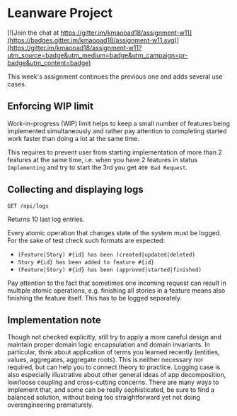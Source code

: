 # Leanware Project

[![Join the chat at https://gitter.im/kmaooad18/assignment-w11](https://badges.gitter.im/kmaooad18/assignment-w11.svg)](https://gitter.im/kmaooad18/assignment-w11?utm_source=badge&utm_medium=badge&utm_campaign=pr-badge&utm_content=badge)

This week's assignment continues the previous one and adds several use cases.

## Enforcing WIP limit

Work-in-progress (WIP) limit helps to keep a small number of features being implemented simultaneously and rather pay attention to completing started work faster than doing a lot at the same time.

This requires to prevent user from starting implementation of more than 2 features at the same time, i.e. when you have 2 features in status `Implementing` and try to start the 3rd you get `400 Bad Request`.

## Collecting and displaying logs

`GET /api/logs`

Returns 10 last log entries.

Every atomic operation that changes state of the system must be logged. For the sake of test check such formats are expected:
- `(Feature|Story) #{id} has been (created|updated|deleted)`
- `Story #{id} has been added to feature #{id}`
- `(Feature|Story) #{id} has been (approved|started|finished)`

Pay attention to the fact that sometimes one incoming request can result in multiple atomic operations, e.g. finishing all stories in a feature means also finishing the feature itself. This has to be logged separately.

## Implementation note

Though not checked explicitly, still try to apply a more careful design and maintain proper domain logic encapsulation and domain invariants. In particular, think about application of terms you learned recently (entities, values, aggregates, aggregate roots). This is neither necessary nor required, but can help you to connect theory to practice. Logging case is also especially illustrative about other general ideas of app decomposition, low/loose coupling and cross-cutting concerns. There are many ways to implement that, and some can be really sophisticated, be sure to find a balanced solution, without being too straightforward yet not doing overengineering prematurely. 


